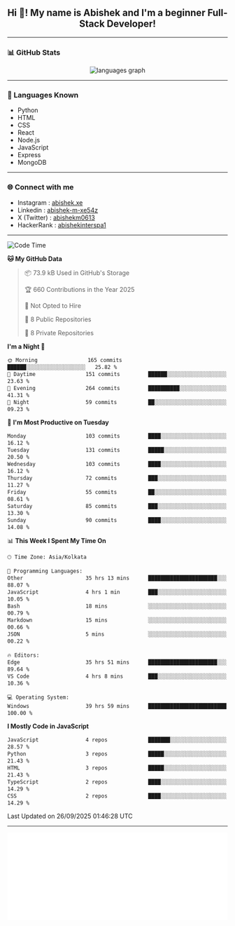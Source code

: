 <h2 align="center">Hi 👋! My name is <b>Abishek</b> and I'm a beginner Full-Stack Developer!</h2>

---

### 📊 GitHub Stats

<div align="center">
  <img src="https://github-readme-stats.vercel.app/api/top-langs/?username=Abishek-Web-Co&theme=react&show_icons=true&hide_border=true&layout=compact" height="150" alt="languages graph" />
</div>

---

### 🧠 Languages Known

- Python  
- HTML  
- CSS  
- React  
- Node.js  
- JavaScript
- Express
- MongoDB

---


### 🌐 Connect with me

- Instagram   : [abishek.xe](https://www.instagram.com/abishek.xe/)
- Linkedin    : [abishek-m-xe54z](https://www.linkedin.com/in/abishek-m-xe54z/)
- X (Twitter) : [abishekm0613](https://x.com/abishekm0613)
- HackerRank  : [abishekinterspa1](https://www.hackerrank.com/profile/abishekinterspa1)

---

<!--START_SECTION:waka-->
![Code Time](http://img.shields.io/badge/Code%20Time-243%20hrs%2055%20mins-blue)

**🐱 My GitHub Data** 

> 📦 73.9 kB Used in GitHub's Storage 
 > 
> 🏆 660 Contributions in the Year 2025
 > 
> 🚫 Not Opted to Hire
 > 
> 📜 8 Public Repositories 
 > 
> 🔑 8 Private Repositories 
 > 
**I'm a Night 🦉** 

```text
🌞 Morning                165 commits         ██████░░░░░░░░░░░░░░░░░░░   25.82 % 
🌆 Daytime                151 commits         ██████░░░░░░░░░░░░░░░░░░░   23.63 % 
🌃 Evening                264 commits         ██████████░░░░░░░░░░░░░░░   41.31 % 
🌙 Night                  59 commits          ██░░░░░░░░░░░░░░░░░░░░░░░   09.23 % 
```
📅 **I'm Most Productive on Tuesday** 

```text
Monday                   103 commits         ████░░░░░░░░░░░░░░░░░░░░░   16.12 % 
Tuesday                  131 commits         █████░░░░░░░░░░░░░░░░░░░░   20.50 % 
Wednesday                103 commits         ████░░░░░░░░░░░░░░░░░░░░░   16.12 % 
Thursday                 72 commits          ███░░░░░░░░░░░░░░░░░░░░░░   11.27 % 
Friday                   55 commits          ██░░░░░░░░░░░░░░░░░░░░░░░   08.61 % 
Saturday                 85 commits          ███░░░░░░░░░░░░░░░░░░░░░░   13.30 % 
Sunday                   90 commits          ████░░░░░░░░░░░░░░░░░░░░░   14.08 % 
```


📊 **This Week I Spent My Time On** 

```text
🕑︎ Time Zone: Asia/Kolkata

💬 Programming Languages: 
Other                    35 hrs 13 mins      ██████████████████████░░░   88.07 % 
JavaScript               4 hrs 1 min         ███░░░░░░░░░░░░░░░░░░░░░░   10.05 % 
Bash                     18 mins             ░░░░░░░░░░░░░░░░░░░░░░░░░   00.79 % 
Markdown                 15 mins             ░░░░░░░░░░░░░░░░░░░░░░░░░   00.66 % 
JSON                     5 mins              ░░░░░░░░░░░░░░░░░░░░░░░░░   00.22 % 

🔥 Editors: 
Edge                     35 hrs 51 mins      ██████████████████████░░░   89.64 % 
VS Code                  4 hrs 8 mins        ███░░░░░░░░░░░░░░░░░░░░░░   10.36 % 

💻 Operating System: 
Windows                  39 hrs 59 mins      █████████████████████████   100.00 % 
```

**I Mostly Code in JavaScript** 

```text
JavaScript               4 repos             ███████░░░░░░░░░░░░░░░░░░   28.57 % 
Python                   3 repos             █████░░░░░░░░░░░░░░░░░░░░   21.43 % 
HTML                     3 repos             █████░░░░░░░░░░░░░░░░░░░░   21.43 % 
TypeScript               2 repos             ████░░░░░░░░░░░░░░░░░░░░░   14.29 % 
CSS                      2 repos             ████░░░░░░░░░░░░░░░░░░░░░   14.29 % 
```




 Last Updated on 26/09/2025 01:46:28 UTC
<!--END_SECTION:waka-->

---

<div align="center">
  <a href="https://abish-file.web.app/" target="_blank" rel="noopener noreferrer"><img height="200" src="pic.png" alt="Profile Picture" /></a>
</div>

